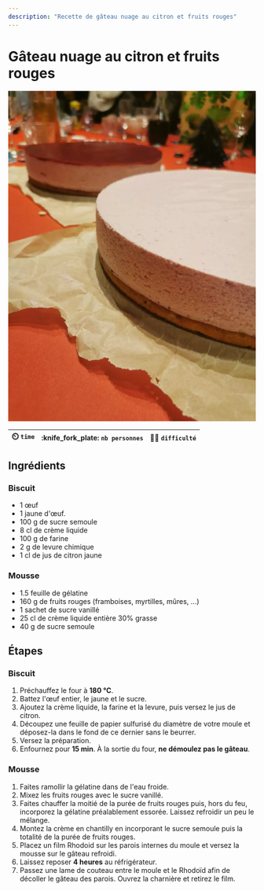 ```yaml
---
description: "Recette de gâteau nuage au citron et fruits rouges"
---
```


# Gâteau nuage au citron et fruits rouges

![](/static/gateau-nuage.webp)

| :timer_clock: `time` | :knife_fork_plate: `nb personnes` | :cook: `difficulté` |
| :------------------: | :-------------------------------: | :-----------------: |

## Ingrédients

### Biscuit

- 1 œuf
- 1 jaune d'œuf.
- 100 g de sucre semoule
- 8 cl de crème liquide
- 100 g de farine
- 2 g de levure chimique
- 1 cl de jus de citron jaune

### Mousse

- 1.5 feuille de gélatine
- 160 g de fruits rouges (framboises, myrtilles, mûres, ...)
- 1 sachet de sucre vanillé
- 25 cl de crème liquide entière 30% grasse
- 40 g de sucre semoule

## Étapes

### Biscuit

1. Préchauffez le four à **180 °C**.
1. Battez l'œuf entier, le jaune et le sucre.
1. Ajoutez la crème liquide, la farine et la levure, puis versez le jus de
   citron.
1. Découpez une feuille de papier sulfurisé du diamètre de votre moule et
   déposez-la dans le fond de ce dernier sans le beurrer.
1. Versez la préparation.
1. Enfournez pour **15 min**. À la sortie du four, **ne démoulez pas le
   gâteau**.

### Mousse

1. Faites ramollir la gélatine dans de l'eau froide.
1. Mixez les fruits rouges avec le sucre vanillé.
1. Faites chauffer la moitié de la purée de fruits rouges puis, hors du feu,
   incorporez la gélatine préalablement essorée. Laissez refroidir un peu le
   mélange.
1. Montez la crème en chantilly en incorporant le sucre semoule puis la totalité
   de la purée de fruits rouges.
1. Placez un film Rhodoid sur les parois internes du moule et versez la mousse
   sur le gâteau refroidi.
1. Laissez reposer **4 heures** au réfrigérateur.
1. Passez une lame de couteau entre le moule et le Rhodoïd afin de décoller le
   gâteau des parois. Ouvrez la charnière et retirez le film.
